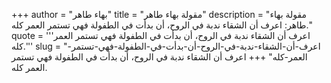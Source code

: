 +++
author = "بهاء طاهر"
title = "مقولة بهاء طاهر"
description = "مقولة بهاء طاهر: اعرف أن الشقاء ندبة في الروح، أن بدأت في الطفولة فهي تستمر العمر كله."
quote = '''اعرف أن الشقاء ندبة في الروح، أن بدأت في الطفولة فهي تستمر العمر كله.'''
slug = "اعرف-أن-الشقاء-ندبة-في-الروح-أن-بدأت-في-الطفولة-فهي-تستمر-العمر-كله"
+++
اعرف أن الشقاء ندبة في الروح، أن بدأت في الطفولة فهي تستمر العمر كله.
